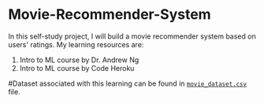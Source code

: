 # Movie-Recommender-System
In this self-study project, I will build a movie recommender system based on users' ratings.
My learning resources are:
1. Intro to ML course by Dr. Andrew Ng
2. Intro to ML course by Code Heroku

#Dataset associated with this learning can be found in [`movie_dataset.csv`](https://github.com/codeheroku/Introduction-to-Machine-Learning/blob/master/Building%20a%20Movie%20Recommendation%20Engine/movie_dataset.csv) file.

